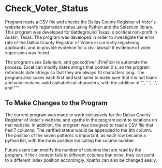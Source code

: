 # Check_Voter_Status
Program reads a CSV file and checks the Dallas County Registrar of Voter's website to verify registration status using Python and the Selenium library. This program was developed for Battleground Texas, a political non-profit in Austin, Texas. The program was developed in order to investigate the error rate of the Dallas County Registrar of Voters in correctly registering applicants, and to provide evidence for a civil lawsuit if evidence of voter supression was found. 

The program uses Selenium, and geckodriver (FireFox) to automate the process. Excel can modify dates strings that contain 0's, so the program reformats date strings so that they are always 10 characters long. The program also scans each first and last name to make sure that it is not blank and only contains valid alphabetical characters, with the addition of '.', '-', ' ', and "'".

## To Make Changes to the Program
The current program was made to work exclusively for the Dallas County Registrar of Voter's website, and xpaths in the program point to locations on that website. In addition, the program was designed to read a CSV file that had 7 columns. The verified status would be appended to the 8th column. The position of the seven patterns is important, as each row became a python list, with the index position indicating the column number. 

Future users can modify the number of columns that are read by the program. If their content falls in different columns that mine, they can point to a different index position accordingly. Xpaths can also be changed easily.
